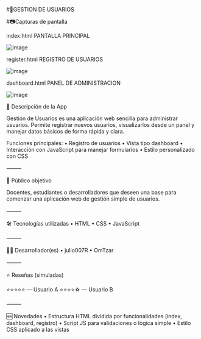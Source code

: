 #📱GESTION DE USUARIOS



#📷Capturas de pantalla


index.html
PANTALLA PRINCIPAL

![image](https://github.com/user-attachments/assets/9297cc07-c199-471a-9e88-136a971f6c0f)



register.html
REGISTRO DE USUARIOS


![image](https://github.com/user-attachments/assets/0db75036-d0da-4a6c-8752-534f51f6d9ca)



dashboard.html
PANEL DE ADMINISTRACION

![image](https://github.com/user-attachments/assets/c45c1bc3-e7ef-4853-88d4-65056b9c5261)



📝 Descripción de la App

Gestión de Usuarios es una aplicación web sencilla para administrar usuarios. Permite registrar nuevos usuarios, visualizarlos desde un panel y manejar datos básicos de forma rápida y clara.

Funciones principales:
	•	Registro de usuarios
	•	Vista tipo dashboard
	•	Interacción con JavaScript para manejar formularios
	•	Estilo personalizado con CSS

⸻

👥 Público objetivo

Docentes, estudiantes o desarrolladores que deseen una base para comenzar una aplicación web de gestión simple de usuarios.

⸻

🛠️ Tecnologías utilizadas
	•	HTML
	•	CSS
	•	JavaScript

⸻

👨‍💻 Desarrollador(es)
	•	julio007R
  • OmTzar

⸻

⭐ Reseñas (simuladas)

⭐⭐⭐⭐⭐
— Usuario A
⭐⭐⭐⭐☆
— Usuario B

⸻

🆕 Novedades
	•	Estructura HTML dividida por funcionalidades (index, dashboard, registro)
	•	Script JS para validaciones o lógica simple
	•	Estilo CSS aplicado a las vistas


